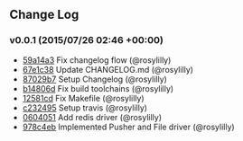 ## Change Log

### v0.0.1 (2015/07/26 02:46 +00:00)
- [59a14a3](https://github.com/webminal/webminal/commit/59a14a350c68624532fa321c669a90644260a4cc) Fix changelog flow (@rosylilly)
- [67e1c38](https://github.com/webminal/webminal/commit/67e1c38502141189b4297b5ce94445ee5372eeb1) Update CHANGELOG.md (@rosylilly)
- [87029b7](https://github.com/webminal/webminal/commit/87029b70de31ee74c3d7fc739307c4ebc25fdece) Setup Changelog (@rosylilly)
- [b14806d](https://github.com/webminal/webminal/commit/b14806d4025a6e537acd7a6fed8a114245d4e4fb) Fix build toolchains (@rosylilly)
- [12581cd](https://github.com/webminal/webminal/commit/12581cddf63f96e7e98fc63566afdb8738d81799) Fix Makefile (@rosylilly)
- [c232495](https://github.com/webminal/webminal/commit/c2324956633b0538bd27fffcaa28c1fcedffac71) Setup travis (@rosylilly)
- [0604051](https://github.com/webminal/webminal/commit/06040518fe02b412ad14c10dedeefced1bcb90c6) Add redis driver (@rosylilly)
- [978c4eb](https://github.com/webminal/webminal/commit/978c4eb545addbed7ad8307b2a7ce28bd3653878) Implemented Pusher and File driver (@rosylilly)
